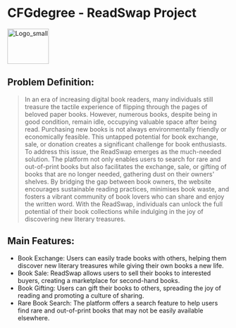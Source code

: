 # CFGdegree - ReadSwap Project

<!-- ![Logo](./Page_TeamProjectInfo/HW2_Screenshots/Logo_small.png) -->

<picture>
    <source width="80" height="80" media="(prefers-color-scheme: dark)" srcset="./Page_TeamProjectInfo/HW2_Screenshots/Logo_small_BW.png">
    <source width="80" height="80" media="(prefers-color-scheme: light)" srcset="./Page_TeamProjectInfo/HW2_Screenshots/Logo_small.png">
    <img width="80" height="80" alt="Logo_small" src="./HW2_Screenshots/Logo_small.png" style="width: 2.5cm; max-width: 100%;">
</picture>

## Problem Definition:
>In an era of increasing digital book readers, many individuals still treasure the tactile experience of flipping through the pages of beloved paper books. However, numerous books, despite being in good condition, remain idle, occupying valuable space after being read. Purchasing new books is not always environmentally friendly or economically feasible. This untapped potential for book exchange, sale, or donation creates a significant challenge for book enthusiasts.
>To address this issue, the ReadSwap emerges as the much-needed solution. The platform not only enables users to search for rare and out-of-print books but also facilitates the exchange, sale, or gifting of books that are no longer needed, gathering dust on their owners' shelves. By bridging the gap between book owners, the website encourages sustainable reading practices, minimises book waste, and fosters a vibrant community of book lovers who can share and enjoy the written word. With the ReadSwap, individuals can unlock the full potential of their book collections while indulging in the joy of discovering new literary treasures.

## Main Features:
- Book Exchange: Users can easily trade books with others, helping them discover new literary treasures while giving their own books a new life.
- Book Sale: ReadSwap allows users to sell their books to interested buyers, creating a marketplace for second-hand books.
- Book Gifting: Users can gift their books to others, spreading the joy of reading and promoting a culture of sharing.
- Rare Book Search: The platform offers a search feature to help users find rare and out-of-print books that may not be easily available elsewhere.
